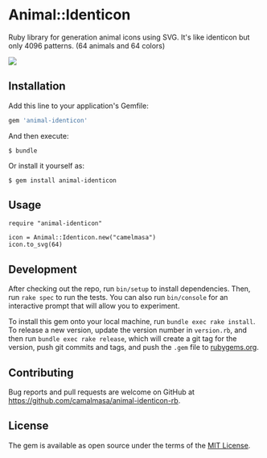 # Animal::Identicon

Ruby library for generation animal icons using SVG.
It's like identicon but only 4096 patterns. (64 animals and 64 colors)

![](https://user-images.githubusercontent.com/189824/38244739-93b970e6-3776-11e8-8e8f-608faf59ac8b.png)


## Installation

Add this line to your application's Gemfile:

```ruby
gem 'animal-identicon'
```

And then execute:

    $ bundle

Or install it yourself as:

    $ gem install animal-identicon

## Usage

```
require "animal-identicon"

icon = Animal::Identicon.new("camelmasa")
icon.to_svg(64)
```

## Development

After checking out the repo, run `bin/setup` to install dependencies. Then, run `rake spec` to run the tests. You can also run `bin/console` for an interactive prompt that will allow you to experiment.

To install this gem onto your local machine, run `bundle exec rake install`. To release a new version, update the version number in `version.rb`, and then run `bundle exec rake release`, which will create a git tag for the version, push git commits and tags, and push the `.gem` file to [rubygems.org](https://rubygems.org).

## Contributing

Bug reports and pull requests are welcome on GitHub at https://github.com/camalmasa/animal-identicon-rb.

## License

The gem is available as open source under the terms of the [MIT License](https://opensource.org/licenses/MIT).
